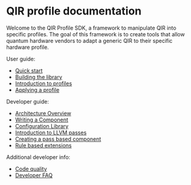 # QIR profile documentation

Welcome to the QIR Profile SDK, a framework to manipulate QIR into specific profiles. The goal of this framework is to create tools that allow quantum hardware vendors to adapt a generic QIR to their specific hardware profile.

User guide:

- [Quick start](UserGuide/QuickStart.md)
- [Building the library](UserGuide/BuildingLibrary.md)
- [Introduction to profiles](UserGuide/IntroductionToProfiles.md)
- [Applying a profile](UserGuide/ApplyingAProfile.md)

Developer guide:

- [Architecture Overview](DeveloperGuide/ArchitectureOverview.md)
- [Writing a Component](DeveloperGuide/WritingComponent.md)
- [Configuration Library](DeveloperGuide/ConfigurationLibrary.md)
- [Introduction to LLVM passes](DeveloperGuide/IntroductionPass.md)
- [Creating a pass based component](DeveloperGuide/AddingPass.md)
- [Rule based extensions](DeveloperGuide/WritingRuleTests.md)

Additional developer info:

- [Code quality](DeveloperGuide/CodeQuality.md)
- [Developer FAQ](DeveloperGuide/DeveloperFAQ.md)
